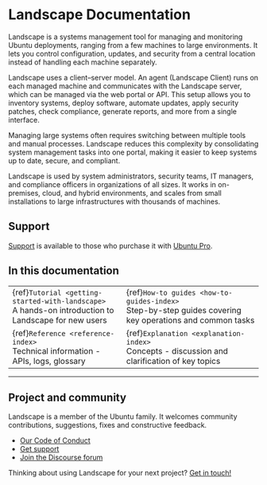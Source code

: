 # Landscape Documentation

Landscape is a systems management tool for managing and monitoring Ubuntu deployments, ranging from a few machines to large environments. It lets you control configuration, updates, and security from a central location instead of handling each machine separately.

Landscape uses a client–server model. An agent (Landscape Client) runs on each managed machine and communicates with the Landscape server, which can be managed via the web portal or API. This setup allows you to inventory systems, deploy software, automate updates, apply security patches, check compliance, generate reports, and more from a single interface.

Managing large systems often requires switching between multiple tools and manual processes. Landscape reduces this complexity by consolidating system management tasks into one portal, making it easier to keep systems up to date, secure, and compliant.

Landscape is used by system administrators, security teams, IT managers, and compliance officers in organizations of all sizes. It works in on-premises, cloud, and hybrid environments, and scales from small installations to large infrastructures with thousands of machines.

## Support

[Support](https://support-portal.canonical.com/) is available to those who purchase it with [Ubuntu Pro](https://ubuntu.com/pro).

## In this documentation

| | |
|--|--|
| {ref}`Tutorial <getting-started-with-landscape>` </br> A hands-on introduction to Landscape for new users | {ref}`How-to guides <how-to-guides-index>` </br> Step-by-step guides covering key operations and common tasks |
| {ref}`Reference <reference-index>` </br> Technical information - APIs, logs, glossary | {ref}`Explanation <explanation-index>` </br> Concepts - discussion and clarification of key topics |
---

## Project and community

Landscape is a member of the Ubuntu family. It welcomes community contributions, suggestions, fixes and constructive feedback. 

* [Our Code of Conduct](https://launchpad.net/codeofconduct/2.0)
* [Get support](https://ubuntu.com/support/community-support)
* [Join the Discourse forum](https://discourse.ubuntu.com/c/landscape/89)

Thinking about using Landscape for your next project? [Get in touch!](https://ubuntu.com/landscape#get-in-touch)